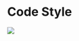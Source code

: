 # Code Style
<img src="https://img.shields.io/badge/HTML5-E34F26?style=flat-square&logo=html5&logoColor=white"/>
